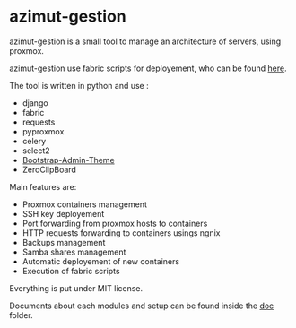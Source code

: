 azimut-gestion
==============

azimut-gestion is a small tool to manage an architecture of servers, using proxmox.


azimut-gestion use fabric scripts for deployement, who can be found [here](https://github.com/Azimut-Prod/azimut-deploy).

The tool is written in python and use :

* django
* fabric
* requests
* pyproxmox
* celery
* select2
* [Bootstrap-Admin-Theme](https://github.com/VinceG/Bootstrap-Admin-Theme)
* ZeroClipBoard

Main features are:

* Proxmox containers management
* SSH key deployement
* Port forwarding from proxmox hosts to containers
* HTTP requests forwarding to containers usings ngnix
* Backups management
* Samba shares management
* Automatic deployement of new containers
* Execution of fabric scripts

Everything is put under MIT license.

Documents about each modules and setup can be found inside the [doc](doc/) folder.